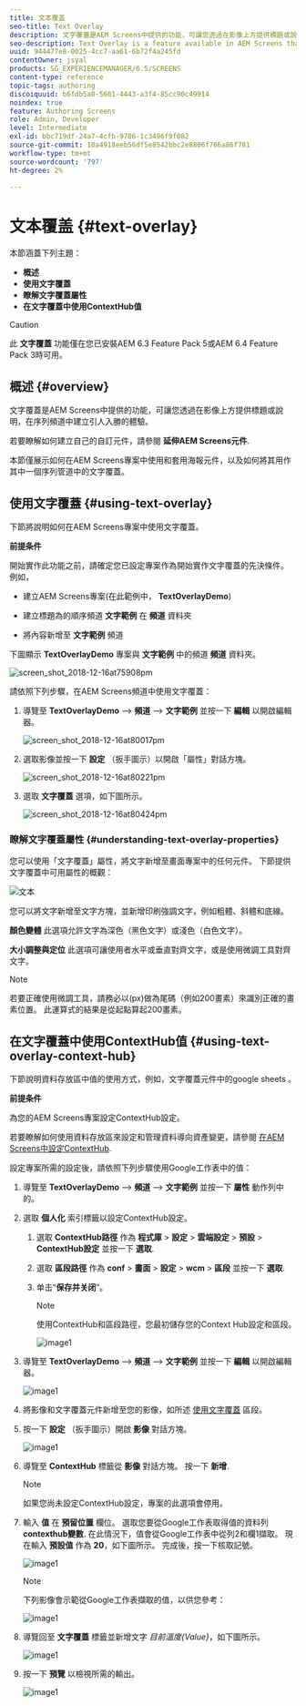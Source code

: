 ```yaml
---
title: 文本覆盖
seo-title: Text Overlay
description: 文字覆蓋是AEM Screens中提供的功能，可讓您透過在影像上方提供標題或說明，在序列頻道中建立引人入勝的體驗。 請詳閱本頁以瞭解更多資訊。
seo-description: Text Overlay is a feature available in AEM Screens that allows you to create a compelling experience in a Sequence Channel by providing a title or a description overlaid on top of an image. Follow this page to learn more.
uuid: 944477e8-0025-4cc7-aa61-6b72f4a245fd
contentOwner: jsyal
products: SG_EXPERIENCEMANAGER/6.5/SCREENS
content-type: reference
topic-tags: authoring
discoiquuid: b6fdb5a0-5601-4443-a3f4-85cc90c49914
noindex: true
feature: Authoring Screens
role: Admin, Developer
level: Intermediate
exl-id: bbc719df-24a7-4cfb-9786-1c3496f9f082
source-git-commit: 10a4918eeb56df5e8542bbc2e8806f766a86f781
workflow-type: tm+mt
source-wordcount: '797'
ht-degree: 2%

---
```


# 文本覆盖 {#text-overlay}

本節涵蓋下列主題：

* **概述**
* **使用文字覆蓋**
* **瞭解文字覆蓋屬性**
* **在文字覆蓋中使用ContextHub值**

>[!CAUTION]
>
>此 **文字覆蓋** 功能僅在您已安裝AEM 6.3 Feature Pack 5或AEM 6.4 Feature Pack 3時可用。

## 概述 {#overview}

文字覆蓋是AEM Screens中提供的功能，可讓您透過在影像上方提供標題或說明，在序列頻道中建立引人入勝的體驗。

若要瞭解如何建立自己的自訂元件，請參閱 **延伸AEM Screens元件**.

本節僅展示如何在AEM Screens專案中使用和套用海報元件，以及如何將其用作其中一個序列管道中的文字覆蓋。

## 使用文字覆蓋 {#using-text-overlay}

下節將說明如何在AEM Screens專案中使用文字覆蓋。

**前提条件**

開始實作此功能之前，請確定您已設定專案作為開始實作文字覆蓋的先決條件。 例如，

* 建立AEM Screens專案(在此範例中， **TextOverlayDemo**)

* 建立標題為的順序頻道 **文字範例** 在 **頻道** 資料夾

* 將內容新增至 **文字範例** 頻道

下圖顯示 **TextOverlayDemo** 專案與 **文字範例** 中的頻道 **頻道** 資料夾。

![screen_shot_2018-12-16at75908pm](assets/screen_shot_2018-12-16at75908pm.png)

請依照下列步驟，在AEM Screens頻道中使用文字覆蓋：

1. 導覽至 **TextOverlayDemo** —> **頻道** —> **文字範例** 並按一下 **編輯** 以開啟編輯器。

   ![screen_shot_2018-12-16at80017pm](assets/screen_shot_2018-12-16at80017pm.png)

1. 選取影像並按一下 **設定** （扳手圖示）以開啟「屬性」對話方塊。

   ![screen_shot_2018-12-16at80221pm](assets/screen_shot_2018-12-16at80221pm.png)

1. 選取 **文字覆蓋** 選項，如下圖所示。

   ![screen_shot_2018-12-16at80424pm](assets/screen_shot_2018-12-16at80424pm.png)

### 瞭解文字覆蓋屬性 {#understanding-text-overlay-properties}

您可以使用「文字覆蓋」屬性，將文字新增至畫面專案中的任何元件。 下節提供文字覆蓋中可用屬性的概觀：

![文本](assets/text.gif)

您可以將文字新增至文字方塊，並新增印刷強調文字，例如粗體、斜體和底線。

**顏色變體** 此選項允許文字為深色（黑色文字）或淺色（白色文字）。

**大小調整與定位** 此選項可讓使用者水平或垂直對齊文字，或是使用微調工具對齊文字。

>[!NOTE]
>
>若要正確使用微調工具，請務必以(px)做為尾碼（例如200畫素）來識別正確的畫素位置。 此運算式的結果是從起點算起200畫素。

## 在文字覆蓋中使用ContextHub值 {#using-text-overlay-context-hub}

下節說明資料存放區中值的使用方式，例如，文字覆蓋元件中的google sheets 。

**前提条件**

為您的AEM Screens專案設定ContextHub設定。

若要瞭解如何使用資料存放區來設定和管理資料導向資產變更，請參閱 [在AEM Screens中設定ContextHub](https://experienceleague.adobe.com/docs/experience-manager-screens/user-guide/developing/configuring-context-hub.html).

設定專案所需的設定後，請依照下列步驟使用Google工作表中的值：

1. 導覽至 **TextOverlayDemo** —> **頻道** —> **文字範例** 並按一下 **屬性** 動作列中的。

1. 選取 **個人化** 索引標籤以設定ContextHub設定。

   1. 選取 **ContextHub路徑** 作為 **程式庫** > **設定** > **雲端設定** > **預設** > **ContextHub設定** 並按一下 **選取**.

   1. 選取 **區段路徑** 作為 **conf** > **畫面** > **設定** > **wcm** > **區段** 並按一下 **選取**.

   1. 单击“**保存并关闭**”。

      >[!NOTE]
      >
      >使用ContextHub和區段路徑，您最初儲存您的Context Hub設定和區段。

      ![image1](/help/user-guide/assets/text-overlay/text-overlay8.png)

1. 導覽至 **TextOverlayDemo** —> **頻道** —> **文字範例** 並按一下 **編輯** 以開啟編輯器。

   ![image1](/help/user-guide/assets/text-overlay/text-overlay1.png)

1. 將影像和文字覆蓋元件新增至您的影像，如所述 [使用文字覆蓋](/help/user-guide/text-overlay.md#using-text-overlay) 區段。

1. 按一下 **設定** （扳手圖示）開啟 **影像** 對話方塊。

   ![image1](/help/user-guide/assets/text-overlay/text-overlay4.png)

1. 導覽至 **ContextHub** 標籤從 **影像** 對話方塊。 按一下 **新增**.

   >[!NOTE]
   >如果您尚未設定ContextHub設定，專案的此選項會停用。

1. 輸入 **值** 在 **預留位置** 欄位。 選取您要從Google工作表取得值的資料列 **contexthub變數**. 在此情況下，值會從Google工作表中從列2和欄1擷取。 現在輸入 **預設值** 作為 **20**，如下圖所示。 完成後，按一下核取記號。

   ![image1](/help/user-guide/assets/text-overlay/text-overlay5.png)

   >[!NOTE]
   >下列影像會示範從Google工作表擷取的值，以供您參考：

   ![image1](/help/user-guide/assets/text-overlay/text-overlay6.png)

1. 導覽回至 **文字覆蓋** 標籤並新增文字 *目前溫度{Value}*，如下圖所示。

   ![image1](/help/user-guide/assets/text-overlay/text-overlay7.png)

1. 按一下 **預覽** 以檢視所需的輸出。

   ![image1](/help/user-guide/assets/text-overlay/text-overlay10.png)
